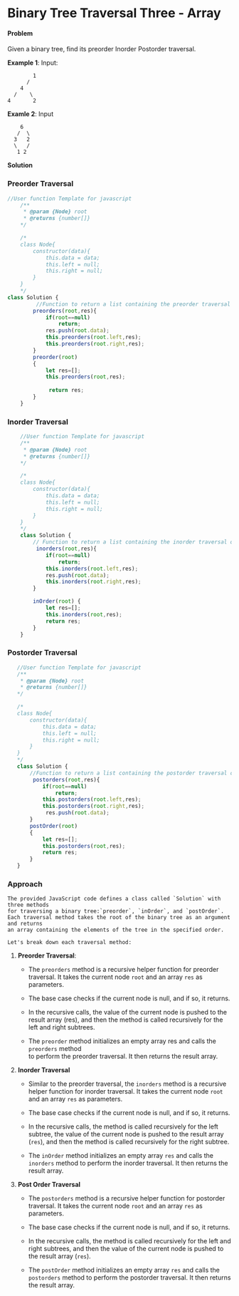 # Binary Tree Traversal Three - Array
#### Problem
Given a binary tree, find its preorder Inorder Postorder traversal.  

**Example 1**:
    Input:
 
            1      
          /          
        4    
      /    \   
    4       2

**Examle 2**:
    Input
    
        6
       /  \
      3   2
      \   / 
       1 2        
 
 **Solution** 
### Preorder Traversal
```javascript  
//User function Template for javascript
    /**
     * @param {Node} root
     * @returns {number[]}
    */

    /*
    class Node{
        constructor(data){
            this.data = data;
            this.left = null;
            this.right = null;
        }
    }
    */   
class Solution {
         //Function to return a list containing the preorder traversal of the tree.
        preorders(root,res){
            if(root==null)
                return;
            res.push(root.data);
            this.preorders(root.left,res);
            this.preorders(root.right,res);
        }
        preorder(root)
        {
            let res=[];
            this.preorders(root,res);
        
             return res;
        }
    }
```
 
### Inorder Traversal
```javascript  
    //User function Template for javascript
    /**
     * @param {Node} root
     * @returns {number[]}
    */

    /*
    class Node{
        constructor(data){
            this.data = data;
            this.left = null;
            this.right = null;
        }
    }
    */   
    class Solution {
        // Function to return a list containing the inorder traversal of the tree.
         inorders(root,res){
            if(root==null)
                return;
            this.inorders(root.left,res);    
            res.push(root.data);
            this.inorders(root.right,res);
        }

        inOrder(root) {
            let res=[];
            this.inorders(root,res);
            return res;
        }
    } 
 ```

 ### Postorder Traversal
 ```javascript       
    //User function Template for javascript
    /**
     * @param {Node} root
     * @returns {number[]}
    */

    /*
    class Node{
        constructor(data){
            this.data = data;
            this.left = null;
            this.right = null;
        }
    }
    */   
    class Solution {
        //Function to return a list containing the postorder traversal of the tree.
         postorders(root,res){
            if(root==null)
                return;
            this.postorders(root.left,res);    
            this.postorders(root.right,res);
             res.push(root.data);
        }
        postOrder(root)
        {
            let res=[];
            this.postorders(root,res);
            return res;
        }
    }
```
### Approach
    The provided JavaScript code defines a class called `Solution` with three methods 
    for traversing a binary tree:`preorder`, `inOrder`, and `postOrder`. 
    Each traversal method takes the root of the binary tree as an argument and returns
    an array containing the elements of the tree in the specified order.

    Let's break down each traversal method:
    
1. **Preorder Traversal**:
       
    - The `preorders` method is a recursive helper function for preorder traversal. 
            It takes the current node `root` and an array `res` as parameters.
    
    - The base case checks if the current node is null, and if so, it returns.
    
    - In the recursive calls, the value of the current node is pushed to the result array (res),
         and then the method is called recursively for the left and right subtrees.
    
    - The `preorder` method initializes an empty array res and calls the `preorders` method  
        to perform the preorder traversal. It then returns the result array.

2. **Inorder Traversal**
       
    - Similar to the preorder traversal, the `inorders` method is a recursive helper function
         for inorder traversal. It takes the current node `root` and an array `res` as parameters.
    
    - The base case checks if the current node is null, and if so, it returns.
    
    - In the recursive calls, the method is called recursively for the left subtree, 
        the value of the current node is pushed to the result array (`res`), and then the
         method is called recursively for the right subtree.
    
    - The `inOrder` method initializes an empty array `res` and calls the `inorders` method 
        to perform the inorder traversal. It then returns the result array.

3. **Post Order Traversal** 
        
    - The `postorders` method is a recursive helper function for postorder traversal. 
        It takes the current node `root` and an array `res` as parameters.
   
    - The base case checks if the current node is null, and if so, it returns.
   
    - In the recursive calls, the method is called recursively for the left and right subtrees,
         and then the value of the current node is pushed to the result array (`res`).
   
    - The `postOrder` method initializes an empty array `res` and calls the `postorders` method 
        to perform the postorder traversal. It then returns the result array.   

